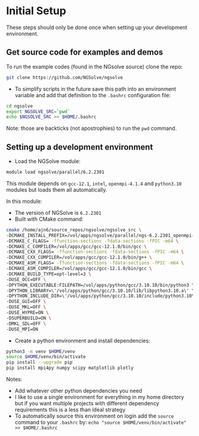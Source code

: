 # Initial Setup

These steps should only be done once when setting up your development
environment.

## Get source code for examples and demos
To run the example codes (found in the NGsolve source) clone the repo:
```bash
git clone https://github.com/NGSolve/ngsolve
```

- To simplify scripts in the future save this path into an environment
variable and add that definition to the `.bashrc` configuration file:
```bash
cd ngsolve
export NGSOLVE_SRC=`pwd`
echo $NGSOLVE_SRC >> $HOME/.bashrc
```
Note: those are backticks (not apostrophies) to run the `pwd` command.

## Setting up a development environment
- Load the NGSolve module:
```bash
module load ngsolve/parallel/6.2.2301
```
This module depends on `gcc-12.1`, `intel`, `openmpi-4.1.4` and
`python3.10` modules but loads them all automatically.

In this module:
- The version of NGSolve is `6.2.2301`
- Built with CMake command: 
```bash
cmake /home/ajn6/source_repos/ngsolve/ngsolve_src \
-DCMAKE_INSTALL_PREFIX=/vol/apps/ngsolve/parallel/ngs-6.2.2301_openmpi-4.1.4_gcc-12.1.0 \
-DCMAKE_C_FLAGS= -ffunction-sections -fdata-sections -fPIC -m64 \
-DCMAKE_C_COMPILER=/vol/apps/gcc/gcc-12.1.0/bin/gcc \
-DCMAKE_CXX_FLAGS= -ffunction-sections -fdata-sections -fPIC -m64 \
-DCMAKE_CXX_COMPILER=/vol/apps/gcc/gcc-12.1.0/bin/g++ \
-DCMAKE_ASM_FLAGS= -ffunction-sections -fdata-sections -fPIC -m64 \
-DCMAKE_ASM_COMPILER=/vol/apps/gcc/gcc-12.1.0/bin/gcc \
-DCMAKE_BUILD_TYPE=opt-level=3 \
-DUSE_OCC=OFF \
-DPYTHON_EXECUTABLE:FILEPATH=/vol/apps/python/gcc/3.10.10/bin/python3 \
-DPYTHON_LIBRARY=\'/vol/apps/python/gcc/3.10.10/lib/libpython3.10.a\' \
-DPYTHON_INCLUDE_DIR=\'/vol/apps/python/gcc/3.10.10/include/python3.10\' \
-DUSE_GUI=OFF \
-DUSE_MKL=OFF \
-DUSE_HYPRE=ON \
-DSUPERBUILD=ON \
-DMKL_SDL=OFF \
-DUSE_MPI=ON
```

- Create a python environment and install dependencies:
```bash
python3 -m venv $HOME/venv
source $HOME/venv/bin/activate
pip install --upgrade pip
pip install mpi4py numpy scipy matplotlib plotly
```
Notes:
- Add whatever other python dependencies you need
- I like to use a single environment for everything in my home
directory but if you want multiple projects with different
dependency requirements this is a less than ideal strategy
- To automatically source this environment on login add the
`source` command to your `.bashrc` by:
`echo "source $HOME/venv/bin/activate" >> $HOME/.bashrc`


